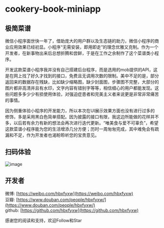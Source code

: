 # cookery-book-miniapp  

## 极简菜谱

微信小程序面世快一年了，借助庞大的用户群以及生态链的助力，微信小程序的商业应用效果已经初显。小程序“无需安装，即用即走”的理念优雅又克制。作为一个开发者，在新事物出来后总想折腾和尝鲜，于是在工作之余制作了这个菜谱类小程序。

开发这款菜谱小程序我并没有自己搭建后台程序，而是选用的mob提供的API，这是在网上找了好久才找到的接口，免费且无调用次数的限制。美中不足的是，部分返回来的数据存在残缺，比如缺少缩略图，缺少封面图，步骤图不完整，大部分的图片都非高清并且有水印，文字内容有错别字等等，相信细心的用户都能发现。这些问题多多少少有损使用体验，对强迫症患者和完美主义者来说更是非常非常痛苦的事情。

因为侧重体验小程序的开发能力，所以本次在UI展示效果方面也没有进行过多的修饰，多是采用黑白色简单搭配。因为披露的接口有限，我这边所能做的花样并不多，以后若有余力有新的想法会再次进行迭代更新。“唯美食与爱不可辜负”，希望这款菜谱小程序能为您的生活增添几分方便；历时一周匆匆完成，其中难免会有疏漏和不足，作为开发者也渴盼聆听您的宝贵意见。

## 扫码体验  

![image](https://img3.doubanio.com/view/photo/l/public/p2548488064.webp)

## 开发者  

微博: [https://weibo.com/hbxfyxw](https://weibo.com/hbxfyxw)  
豆瓣: [https://www.douban.com/people/hbxfyxw/](https://www.douban.com/people/hbxfyxw/)  
github: [https://github.com/hbxfyxw](https://github.com/hbxfyxw)  

感谢您的阅读和支持，欢迎Follow和Star